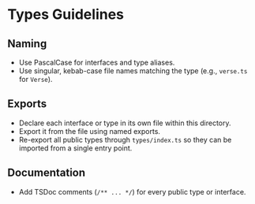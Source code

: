 # Types Guidelines

## Naming

- Use PascalCase for interfaces and type aliases.
- Use singular, kebab-case file names matching the type (e.g., `verse.ts` for `Verse`).

## Exports

- Declare each interface or type in its own file within this directory.
- Export it from the file using named exports.
- Re-export all public types through `types/index.ts` so they can be imported from a single entry point.

## Documentation

- Add TSDoc comments (`/** ... */`) for every public type or interface.
